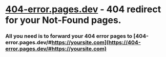 # [404-error.pages.dev](404-error.pages.dev) - 404 redirect for your Not-Found pages.

### All you need is to forward your 404 error pages to [404-error.pages.dev/#https://yoursite.com](https://404-error.pages.dev/#https://yoursite.com)
